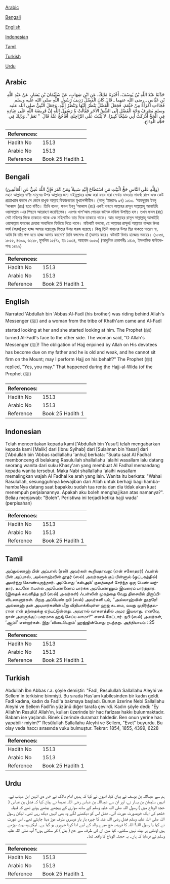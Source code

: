 [Arabic](#arabic)

[Bengali](#bengali)

[English](#english)

[Indonesian](#indonesian)

[Tamil](#tamil)

[Turkish](#turkish)

[Urdu](#urdu)

## Arabic


<div dir="rtl" lang="ar" style={{fontSize:'larger',backgroundColor:'#f8f9fa',padding:20}}>
حَدَّثَنَا عَبْدُ اللَّهِ بْنُ يُوسُفَ، أَخْبَرَنَا مَالِكٌ، عَنِ ابْنِ شِهَابٍ، عَنْ سُلَيْمَانَ بْنِ يَسَارٍ، عَنْ عَبْدِ اللَّهِ بْنِ عَبَّاسٍ ـ رضى الله عنهما ـ قَالَ كَانَ الْفَضْلُ رَدِيفَ رَسُولِ اللَّهِ صلى الله عليه وسلم فَجَاءَتِ امْرَأَةٌ مِنْ خَثْعَمَ، فَجَعَلَ الْفَضْلُ يَنْظُرُ إِلَيْهَا وَتَنْظُرُ إِلَيْهِ، وَجَعَلَ النَّبِيُّ صلى الله عليه وسلم يَصْرِفُ وَجْهَ الْفَضْلِ إِلَى الشِّقِّ الآخَرِ فَقَالَتْ يَا رَسُولَ اللَّهِ إِنَّ فَرِيضَةَ اللَّهِ عَلَى عِبَادِهِ فِي الْحَجِّ أَدْرَكَتْ أَبِي شَيْخًا كَبِيرًا، لاَ يَثْبُتُ عَلَى الرَّاحِلَةِ، أَفَأَحُجُّ عَنْهُ قَالَ ‏ "‏ نَعَمْ ‏"‏‏.‏ وَذَلِكَ فِي حَجَّةِ الْوَدَاعِ‏.‏
</div>
<div style={{backgroundColor:'#f8f9fa',padding:20, marginBottom: 10}}><table> <thead> <tr> <th>References:</th> <th></th> </tr> </thead> <tbody><tr><td>Hadith No</td><td>1513</td></tr><tr><td>Arabic No</td><td>1513</td></tr><tr><td>Reference</td><td>Book 25 Hadith 1</td></tr></tbody></table></div>

## Bengali


<div dir="ltr" lang="bn" style={{fontSize:'larger',backgroundColor:'#f8f9fa',padding:20}}>
(وَلِلَّهِ عَلَى النَّاسِ حَجُّ الْبَيْتِ مَنِ اسْتَطَاعَ إِلَيْهِ سَبِيلاً وَمَنْ كَفَرَ فَإِنَّ اللَّهَ غَنِيٌّ عَنِ الْعَالَمِينَ) মহান আল্লাহ্‌র বাণীঃ মানুষের উপর আল্লাহর জন্য বাইতুল্লাহর হাজ্জ করা ফরয যারা সেথায় যাওয়ার সামর্থ্য রাখে এবং কেউ প্রত্যাখ্যান করলে সে জেনে রাখুক আল্লাহ বিশ্বজগতের মুখাপেক্ষীহীন। (আলু ‘ইমরানঃ ৯৭) ১৫১৩. ‘আবদুল্লাহ ইবনু ‘আব্বাস (রাঃ) হতে বর্ণিত। তিনি বলেন, ফযল ইবনু ‘আব্বাস (রাঃ) একই বাহনে আল্লাহর রাসূল সাল্লাল্লাহু আলাইহি ওয়াসাল্লাম -এর পিছনে আরোহণ করেছিলেন। এরপর খাশ‘আম গোত্রের জনৈক মহিলা উপস্থিত হল। তখন ফযল (রাঃ) সেই মহিলার দিকে তাকাতে থাকে এবং মহিলাটিও তার দিকে তাকাতে থাকে। আর আল্লাহর রাসূল সাল্লাল্লাহু আলাইহি ওয়াসাল্লাম ফযলের চেহারা অন্যদিকে ফিরিয়ে দিতে থাকে। মহিলাটি বললো, হে আল্লাহর রাসূল! আল্লাহর বান্দার উপর ফার্য (ফরয)কৃত হাজ্জ আমার বয়োঃবৃদ্ধ পিতার উপর ফরজ হয়েছে। কিন্তু তিনি বাহনের উপর স্থির থাকতে পারেন না, আমি কি তাঁর পক্ষ হতে হাজ্জ আদায় করবো? তিনি বললেনঃ হাঁ (আদায় কর)। ঘটনাটি বিদায় হাজ্জের সময়ের। (১৮৫৪, ১৮৫৫, ৪৩৯৯, ৬২২৮, মুসলিম ১৫/৭১, হাঃ ১৩৩৪, আহমাদ ৩০৫০) (আধুনিক প্রকাশনীঃ ১৪১৬, ইসলামিক ফাউন্ডেশনঃ ১৪২২)
</div>
<div style={{backgroundColor:'#f8f9fa',padding:20, marginBottom: 10}}><table> <thead> <tr> <th>References:</th> <th></th> </tr> </thead> <tbody><tr><td>Hadith No</td><td>1513</td></tr><tr><td>Arabic No</td><td>1513</td></tr><tr><td>Reference</td><td>Book 25 Hadith 1</td></tr></tbody></table></div>

## English


<div dir="ltr" lang="en" style={{fontSize:'larger',backgroundColor:'#f8f9fa',padding:20}}>
Narrated 'Abdullah bin 'Abbas:Al-Fadl (his brother) was riding behind Allah's Messenger (ﷺ) and a woman from the tribe of Khath'am came and Al-Fadl started looking at her and she started looking at him. The Prophet (ﷺ) turned Al-Fadl's face to the other side. The woman said, "O Allah's Messenger (ﷺ)! The obligation of Hajj enjoined by Allah on His devotees has become due on my father and he is old and weak, and he cannot sit firm on the Mount; may I perform Hajj on his behalf?" The Prophet (ﷺ) replied, "Yes, you may." That happened during the Hajj-al-Wida (of the Prophet (ﷺ)
</div>
<div style={{backgroundColor:'#f8f9fa',padding:20, marginBottom: 10}}><table> <thead> <tr> <th>References:</th> <th></th> </tr> </thead> <tbody><tr><td>Hadith No</td><td>1513</td></tr><tr><td>Arabic No</td><td>1513</td></tr><tr><td>Reference</td><td>Book 25 Hadith 1</td></tr></tbody></table></div>

## Indonesian


<div dir="ltr" lang="id" style={{fontSize:'larger',backgroundColor:'#f8f9fa',padding:20}}>
Telah menceritakan kepada kami ['Abdullah bin Yusuf] telah mengabarkan kepada kami [Malik] dari [Ibnu Syihab] dari [Sulaiman bin Yasar] dari ['Abdullah bin 'Abbas radliallahu 'anhu] berkata: "Suatu saat Al Fadhal membonceng di belakang Rasulullah shallallahu 'alaihi wasallam lalu datang seorang wanita dari suku Khasy'am yang membuat Al Fadhal memandang kepada wanita tersebut. Maka Nabi shallallahu 'alaihi wasallam memalingkan wajah Al Fadhal ke arah yang lain. Wanita itu berkata: "Wahai Rasulullah, sesungguhnya kewajiban dari Allah untuk berhajji bagi hamba-hambaNya datang saat bapakku sudah tua renta dan dia tidak akan kuat menempuh perjalanannya. Apakah aku boleh menghajjikan atas namanya?". Beliau menjawab: "Boleh". Peristiwa ini terjadi ketika hajji wada' (perpisahan)
</div>
<div style={{backgroundColor:'#f8f9fa',padding:20, marginBottom: 10}}><table> <thead> <tr> <th>References:</th> <th></th> </tr> </thead> <tbody><tr><td>Hadith No</td><td>1513</td></tr><tr><td>Arabic No</td><td>1513</td></tr><tr><td>Reference</td><td>Book 25 Hadith 1</td></tr></tbody></table></div>

## Tamil


<div dir="ltr" lang="ta" style={{fontSize:'larger',backgroundColor:'#f8f9fa',padding:20}}>
அப்துல்லாஹ் பின் அப்பாஸ் (ரலி) அவர்கள் கூறியதாவது: (என் சகோதரர்) ஃபள்ல் பின் அப்பாஸ், அல்லாஹ்வின் தூதர் (ஸல்) அவர்களுக் குப் பின்னால் (ஒட்டகத்தில்) அமர்ந்து கொண்டிருந்தார். அப்போது ‘கஸ்அம்’ குலத்தைச் சேர்ந்த ஒரு பெண் வந்தார். உடனே ஃபள்ல் அப்பெண்ணைப் பார்க்க அப்பெண்ணும் இவரைப் பார்த்தார். (இதைக் கவனித்த நபி (ஸல்) அவர்கள்) ஃபள்லின் முகத்தை வேறு திசையில் திருப்பிவிடலானார்கள். பிறகு அப்பெண் நபி (ஸல்) அவர்களி டம், “அல்லாஹ்வின் தூதரே! அல்லாஹ் தன் அடியார்களின் மீது விதியாக்கியுள்ள ஹஜ் கடமை, வயது முதிர்ந்தவரான என் தந்தைக்கு ஏற்பட்டுள்ளது. அவரால் வாகனத்தில் அமர இயலாது. எனவே, நான் அவருக்குப் பகரமாக ஹஜ் செய்ய லாமா?” எனக் கேட்டார். நபி (ஸல்) அவர்கள், ‘ஆம்!’ என்றார்கள். இது ‘விடைபெறும்’ ஹஜ்ஜின்போது நடந்தது. அத்தியாயம் : 25
</div>
<div style={{backgroundColor:'#f8f9fa',padding:20, marginBottom: 10}}><table> <thead> <tr> <th>References:</th> <th></th> </tr> </thead> <tbody><tr><td>Hadith No</td><td>1513</td></tr><tr><td>Arabic No</td><td>1513</td></tr><tr><td>Reference</td><td>Book 25 Hadith 1</td></tr></tbody></table></div>

## Turkish


<div dir="ltr" lang="tr" style={{fontSize:'larger',backgroundColor:'#f8f9fa',padding:20}}>
Abdullah İbn Abbas r.a. şöyle demiştir: "Fadl, Resulullah Sallallahu Aleyhi ve Sellem'in terkisine binmişti. Bu sırada Has'am kabilesinden bir kadın geldi. Fadl kadına, kadın da Fadl'a bakmaya başladı. Bunun üzerine Nebi Sallallahu Aleyhi ve Sellem Fadl'in yüzünü diğer tarafa çevirdi. Kadın şöyle dedi: "Ey Allah'ın Resulü! Allah'ın, kulları üzerinde bir hac farîzası hakkı bulunmaktadır. Babam ise yaşlandı. Binek üzerinde duramaz haldedir. Ben onun yerine hac yapabilir miyim?" Resûlullah Sallallahu Aleyhi ve Sellem, "Evet" buyurdu. Bu olay veda haccı sırasında vuku bulmuştur. Tekrar: 1854, 1855, 4399, 6228
</div>
<div style={{backgroundColor:'#f8f9fa',padding:20, marginBottom: 10}}><table> <thead> <tr> <th>References:</th> <th></th> </tr> </thead> <tbody><tr><td>Hadith No</td><td>1513</td></tr><tr><td>Arabic No</td><td>1513</td></tr><tr><td>Reference</td><td>Book 25 Hadith 1</td></tr></tbody></table></div>

## Urdu


<div dir="rtl" lang="ur" style={{fontSize:'larger',backgroundColor:'#f8f9fa',padding:20}}>
ہم سے عبداللہ بن یوسف نے بیان کیا، انہوں نے کہا کہ ہمیں امام مالک نے خبر دی انہیں ابن شہاب نے، انہیں سلیمان بن یسار نے، اور ان سے عبداللہ بن عباس رضی اللہ عنہما نے بیان کیا کہ فضل بن عباس ( حجۃ الوداع میں ) رسول اللہ صلی اللہ علیہ وسلم کے ساتھ سواری کے پیچھے بیٹھے ہوئے تھے کہ قبیلہ خثعم کی ایک خوبصورت عورت آئی۔ فضل اس کو دیکھنے لگے وہ بھی انہیں دیکھ رہی تھی۔ لیکن رسول اللہ صلی اللہ علیہ وسلم فضل رضی اللہ عنہ کا چہرہ بار بار دوسری طرف موڑ دینا چاہتے تھے۔ اس عورت نے کہا یا رسول اللہ! اللہ کا فریضہ حج میرے والد کے لیے ادا کرنا ضروری ہو گیا ہے۔ لیکن وہ بہت بوڑھے ہیں اونٹنی پر بیٹھ نہیں سکتے۔ کیا میں ان کی طرف سے حج ( بدل ) کر سکتی ہوں؟ آپ صلی اللہ علیہ وسلم نے فرمایا کہ ہاں۔ یہ حجتہ الوداع کا واقعہ تھا۔
</div>
<div style={{backgroundColor:'#f8f9fa',padding:20, marginBottom: 10}}><table> <thead> <tr> <th>References:</th> <th></th> </tr> </thead> <tbody><tr><td>Hadith No</td><td>1513</td></tr><tr><td>Arabic No</td><td>1513</td></tr><tr><td>Reference</td><td>Book 25 Hadith 1</td></tr></tbody></table></div>